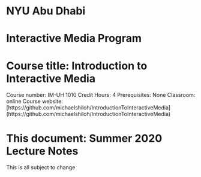 <h1>NYU Abu Dhabi</h1>
<h1>Interactive Media Program</h1>
<h1>Course title: Introduction to Interactive Media</h1>
Course number: IM-UH 1010 
Credit Hours: 4 
Prerequisites: None 
Classroom: online 
Course website: [https://github.com/michaelshiloh/IntroductionToInteractiveMedia](https://github.com/michaelshiloh/IntroductionToInteractiveMedia)

<h1>This document: Summer 2020 Lecture Notes</h1>
This is all subject to change
